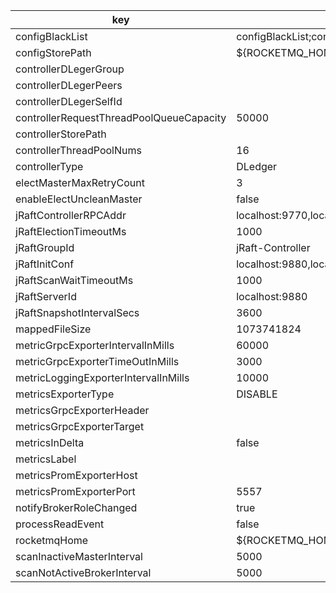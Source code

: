 |key|value|important|
|---|---|---|
|configBlackList|configBlackList;configStorePath||
|configStorePath|${ROCKETMQ_HOME}/controller/controller.properties||
|controllerDLegerGroup|||
|controllerDLegerPeers|||
|controllerDLegerSelfId|||
|controllerRequestThreadPoolQueueCapacity|50000||
|controllerStorePath|||
|controllerThreadPoolNums|16||
|controllerType|DLedger||
|electMasterMaxRetryCount|3||
|enableElectUncleanMaster|false||
|jRaftControllerRPCAddr|localhost:9770,localhost:9771,localhost:9772||
|jRaftElectionTimeoutMs|1000||
|jRaftGroupId|jRaft-Controller||
|jRaftInitConf|localhost:9880,localhost:9881,localhost:9882||
|jRaftScanWaitTimeoutMs|1000||
|jRaftServerId|localhost:9880||
|jRaftSnapshotIntervalSecs|3600||
|mappedFileSize|1073741824||
|metricGrpcExporterIntervalInMills|60000||
|metricGrpcExporterTimeOutInMills|3000||
|metricLoggingExporterIntervalInMills|10000||
|metricsExporterType|DISABLE||
|metricsGrpcExporterHeader|||
|metricsGrpcExporterTarget|||
|metricsInDelta|false||
|metricsLabel|||
|metricsPromExporterHost|||
|metricsPromExporterPort|5557||
|notifyBrokerRoleChanged|true||
|processReadEvent|false||
|rocketmqHome|${ROCKETMQ_HOME}||
|scanInactiveMasterInterval|5000||
|scanNotActiveBrokerInterval|5000||
